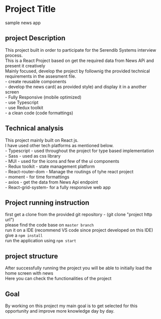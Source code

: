 # Project Title
sample news app

## project Description
This project built in order to participate for the Serendib Systems interview process.<br/>
This is a React Project based on get the required data from News APi and present it creatively<br/>
Mainly focused, develop the project by follownig the provided technical requirements in the assesment file.<br/>
    - create reusable components<br/>
    - develop the news card( as provided style) and display it in a another screen<br/>
    - Fully Responsive (mobile optimized) <br/>
    - use Typescript<br/>
    - use Redux toolkit<br/>
    - a clean code (code formattings)<br/>
   

## Technical analysis
This project mainly built on React js.<br/>
I have used other tech platforms as mentioned below.<br/>
    - Typescript       - used throughout the project for type based implementation<br/>
    - Sass             - used as css library<br/>
    - MUI              - used for the icons and few of the ui components<br/>
    - Redux toolkit    - state management platform<br/>
    - React-router-dom - Manage the routings of tyhe react project<br/>
    - moment           - for time formattings<br/>
    - axios            - get the data from News Api endpoint<br/>
    - React-grid-system- for a fully responsive web app<br/>

    
## Project running instruction
first get a clone from the provided git repository  - (git clone "project http url")<br/>
please find the code base on `master branch`<br/>
run it on a IDE (recommend VS code since project developed on this IDE)<br/>
give a `npm install` <br/>
run the application using `npm start`<br/>

## project structure
After successfully running the project you will be able to initially load the home screen with news<br/>
Here you can check the functionalities of the project<br/>

## Goal
By working on this project my main goal is to get selected for this opportunity and improve more knowledge day by day.<br/>

